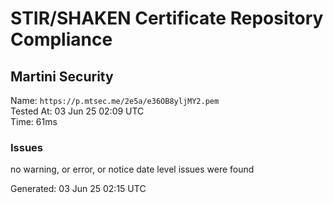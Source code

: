 # STIR/SHAKEN Certificate Repository Compliance

## Martini Security

Name: `https://p.mtsec.me/2e5a/e36OB8yljMY2.pem`\
Tested At: 03 Jun 25 02:09 UTC\
Time: 61ms

### Issues

no warning, or error, or notice date level issues were found

Generated: 03 Jun 25 02:15 UTC